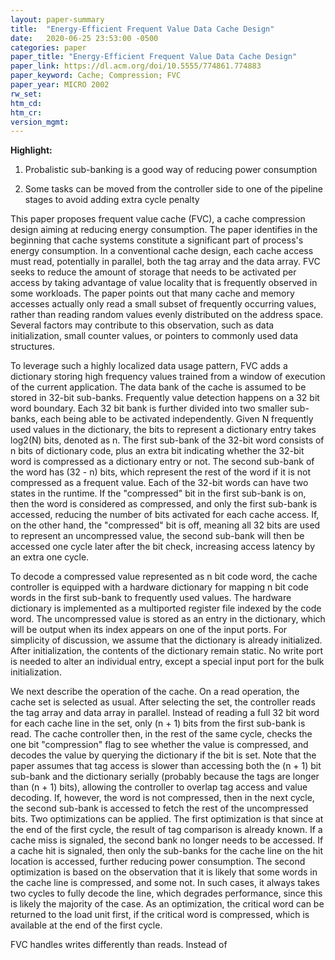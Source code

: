 ```yaml
---
layout: paper-summary
title:  "Energy-Efficient Frequent Value Data Cache Design"
date:   2020-06-25 23:53:00 -0500
categories: paper
paper_title: "Energy-Efficient Frequent Value Data Cache Design"
paper_link: https://dl.acm.org/doi/10.5555/774861.774883
paper_keyword: Cache; Compression; FVC
paper_year: MICRO 2002
rw_set:
htm_cd:
htm_cr:
version_mgmt:
---
```


**Highlight:**

1. Probalistic sub-banking is a good way of reducing power consumption

2. Some tasks can be moved from the controller side to one of the pipeline stages to avoid adding extra cycle penalty

This paper proposes frequent value cache (FVC), a cache compression design aiming at reducing energy consumption. The
paper identifies in the beginning that cache systems constitute a significant part of process's energy consumption.
In a conventional cache design, each cache access must read, potentially in parallel, both the tag array and the data array.
FVC seeks to reduce the amount of storage that needs to be activated per access by taking advantage of value locality
that is frequently observed in some workloads. The paper points out that many cache and memory accesses actually only read
a small subset of frequently occurring values, rather than reading random values evenly distributed on the address space.
Several factors may contribute to this observation, such as data initialization, small counter values, or pointers to
commonly used data structures. 

To leverage such a highly localized data usage pattern, FVC adds a dictionary storing high frequency values trained from
a window of execution of the current application. The data bank of the cache is assumed to be stored in 32-bit sub-banks. 
Frequently value detection happens on a 32 bit word boundary. Each 32 bit bank is further divided into two smaller sub-banks,
each being able to be activated independently. Given N frequently used values in the dictionary, the bits to represent a 
dictionary entry takes log2(N) bits, denoted as n. The first sub-bank of the 32-bit word consists of n bits of dictionary 
code, plus an extra bit indicating whether the 32-bit word is compressed as a dictionary entry or not. The second sub-bank 
of the word has (32 - n) bits, which represent the rest of the word if it is not compressed as a frequent value.
Each of the 32-bit words can have two states in the runtime. If the "compressed" bit in the first sub-bank is on, then
the word is considered as compressed, and only the first sub-bank is accessed, reducing the number of bits activated
for each cache access. If, on the other hand, the "compressed" bit is off, meaning all 32 bits are used to represent an
uncompressed value, the second sub-bank will then be accessed one cycle later after the bit check, increasing access latency
by an extra one cycle.

To decode a compressed value represented as n bit code word, the cache controller is equipped with a hardware dictionary
for mapping n bit code words in the first sub-bank to frequently used values. The hardware dictionary is implemented as 
a multiported register file indexed by the code word. The uncompressed value is stored as an entry in the dictionary, 
which will be output when its index appears on one of the input ports. For simplicity of discussion, we assume that the
dictionary is already initialized. After initialization, the contents of the dictionary remain static. No write port
is needed to alter an individual entry, except a special input port for the bulk initialization.

We next describe the operation of the cache. On a read operation, the cache set is selected as usual. After selecting
the set, the controller reads the tag array and data array in parallel. Instead of reading a full 32 bit word for 
each cache line in the set, only (n + 1) bits from the first sub-bank is read. 
The cache controller then, in the rest of the same cycle, checks the one bit "compression" flag to see whether
the value is compressed, and decodes the value by querying the dictionary if the bit is set.
Note that the paper assumes that tag access is slower than accessing both the (n + 1) bit sub-bank and the dictionary serially (probably 
because the tags are longer than (n + 1) bits), allowing the controller to overlap tag access and value decoding.
If, however, the word is not compressed, then in the next cycle, the second sub-bank is accessed to fetch the rest of the 
uncompressed bits.
Two optimizations can be applied. The first optimization is that since at the end of the first cycle, the result of tag
comparison is already known. If a cache miss is signaled, the second bank no longer needs to be accessed. If a cache hit
is signaled, then only the sub-banks for the cache line on the hit location is accessed, further reducing power consumption.
The second optimization is based on the observation that it is likely that some words in the cache line is compressed,
and some not. In such cases, it always takes two cycles to fully decode the line, which degrades performance, since this
is likely the majority of the case. As an optimization, the critical word can be returned to the load unit first, if the 
critical word is compressed, which is available at the end of the first cycle.

FVC handles writes differently than reads. Instead of 
